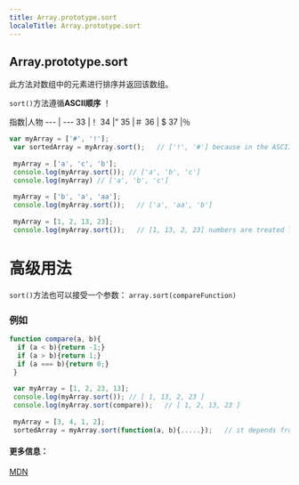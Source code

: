 ```yaml
---
title: Array.prototype.sort
localeTitle: Array.prototype.sort
---
```

## Array.prototype.sort

此方法对数组中的元素进行排序并返回该数组。

`sort()`方法遵循**ASCII顺序** ！

指数|人物 --- | --- 33 |！ 34 |” 35 |＃ 36 | $ 37 |％

```js
var myArray = ['#', '!']; 
 var sortedArray = myArray.sort();   // ['!', '#'] because in the ASCII table "!" is before "#" 
 
 myArray = ['a', 'c', 'b']; 
 console.log(myArray.sort()); // ['a', 'b', 'c'] 
 console.log(myArray) // ['a', 'b', 'c'] 
 
 myArray = ['b', 'a', 'aa']; 
 console.log(myArray.sort());   // ['a', 'aa', 'b'] 
 
 myArray = [1, 2, 13, 23]; 
 console.log(myArray.sort());   // [1, 13, 2, 23] numbers are treated like strings! 
```

# 高级用法

`sort()`方法也可以接受一个参数： `array.sort(compareFunction)`

### 例如

```js
function compare(a, b){ 
  if (a < b){return -1;} 
  if (a > b){return 1;} 
  if (a === b){return 0;} 
 } 
 
 var myArray = [1, 2, 23, 13]; 
 console.log(myArray.sort()); // [ 1, 13, 2, 23 ] 
 console.log(myArray.sort(compare));   // [ 1, 2, 13, 23 ] 
 
 myArray = [3, 4, 1, 2]; 
 sortedArray = myArray.sort(function(a, b){.....});   // it depends from the compareFunction 
```

#### 更多信息：

[MDN](https://developer.mozilla.org/en-US/docs/Web/JavaScript/Reference/Global_Objects/Array/sort)